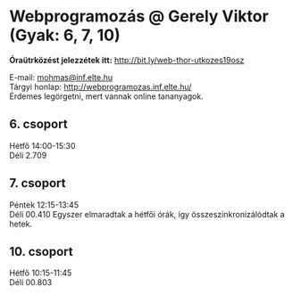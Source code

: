 # Webprogramozás @ Gerely Viktor (Gyak: 6, 7, 10)

<b>Óraütrközést jelezzétek itt:</b> http://bit.ly/web-thor-utkozes19osz <br>

E-mail: mohmas@inf.elte.hu<br>
Tárgyi honlap: http://webprogramozas.inf.elte.hu/ <br>
  Érdemes legörgetni, mert vannak online tananyagok.
  
<h2>6.  csoport</h2>
Hétfő 14:00-15:30<br>
Déli 2.709

<h2>7.  csoport</h2>
Péntek 12:15-13:45<br>
Déli 00.410
Egyszer elmaradtak a hétfői órák, így összeszinkronizálódtak a hetek.

<h2>10. csoport</h2>
Hétfő 10:15-11:45<br>
Déli 00.803
